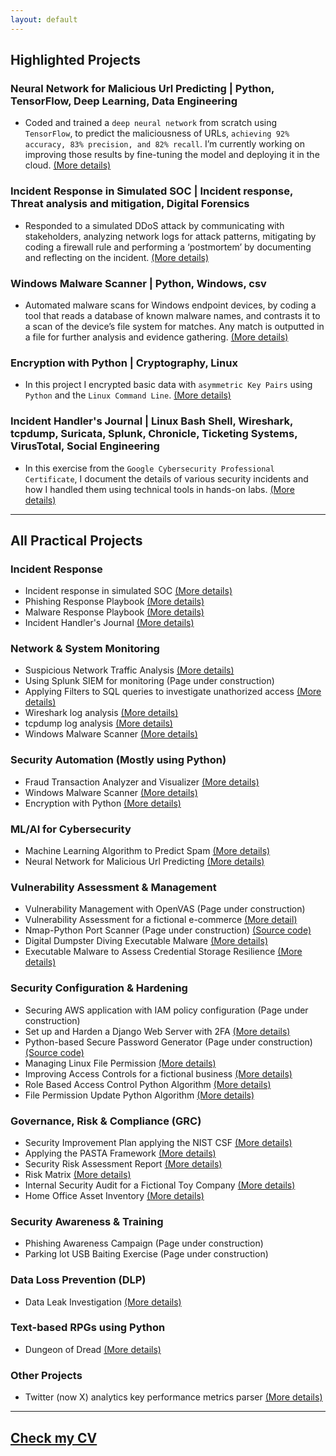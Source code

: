 ```yaml
---
layout: default
---
```


## Highlighted Projects

### Neural Network for Malicious Url Predicting | Python, TensorFlow, Deep Learning, Data Engineering
* Coded and trained a `deep neural network` from scratch using `TensorFlow`, to predict the maliciousness of URLs, `achieving 92% accuracy, 83% precision, and 82% recall`. I’m currently working on improving those results by fine-tuning the model and deploying it in the cloud. [(More details)](./nn_malicious_url_pred.html)

### Incident Response in Simulated SOC | Incident response, Threat analysis and mitigation, Digital Forensics
* Responded to a simulated DDoS attack by communicating with stakeholders, analyzing network logs for attack patterns, mitigating by coding a firewall rule and performing a ‘postmortem’ by documenting and reflecting on the incident. [(More details)](./cyber_incident_response.html)

### Windows Malware Scanner | Python, Windows, csv
* Automated malware scans for Windows endpoint devices, by coding a tool that reads a database of known malware names, and contrasts it to a scan of the device’s file system for matches. Any match is outputted in a file for further analysis and evidence gathering. [(More details)](./malware_scanner.html)

### Encryption with Python | Cryptography, Linux
* In this project I encrypted basic data with `asymmetric Key Pairs` using `Python` and the `Linux Command Line`. [(More details)](./encrypt_python.html)

### Incident Handler's Journal | Linux Bash Shell, Wireshark, tcpdump, Suricata, Splunk, Chronicle, Ticketing Systems, VirusTotal, Social Engineering
* In this exercise from the `Google Cybersecurity Professional Certificate`, I document the details of various security incidents and how I handled them using technical tools in hands-on labs. [(More details)](./incident_handler_journal.html)

------------------------------------------------------------------------------------------------------------------------------------------------------------------------------------------------------------------------------

## All Practical Projects 

### Incident Response

  - Incident response in simulated SOC [(More details)](./cyber_incident_response.html)
  - Phishing Response Playbook [(More details)](./phishing_playbook.html)
  - Malware Response Playbook [(More details)](./malware_response_playbook.html)
  - Incident Handler's Journal [(More details)](./incident_handler_journal.html)

 
### Network & System Monitoring

  - Suspicious Network Traffic Analysis [(More details)](./network_traffic_analysis.html)
  - Using Splunk SIEM for monitoring (Page under construction)
  - Applying Filters to SQL queries to investigate unathorized access [(More details)](./filter_sql.html)
  - Wireshark log analysis [(More details)](./incident_report_brute.html)
  - tcpdump log analysis [(More details)](./incident_report_syn_flood.html)
  - Windows Malware Scanner [(More details)](./malware_scanner.html)

### Security Automation (Mostly using Python)

  - Fraud Transaction Analyzer and Visualizer [(More details)](./fraud_analyzer_visualizer.html)
  - Windows Malware Scanner [(More details)](./malware_scanner.html)
  - Encryption with Python [(More details)](./encrypt_python.html)


### ML/AI for Cybersecurity
  - Machine Learning Algorithm to Predict Spam [(More details)](./spam_detection_ml.html)
  - Neural Network for Malicious Url Predicting [(More details)](./nn_malicious_url_pred.html) 


### Vulnerability Assessment & Management
  - Vulnerability Management with OpenVAS (Page under construction)
  - Vulnerability Assessment for a fictional e-commerce [(More detail)](./vulnerability_assessment.html)
  - Nmap-Python Port Scanner (Page under construction) [(Source code)](https://github.com/Rafael-Santamaria-Ortega/Nmap_Vulnerability_Scanner)
  - Digital Dumpster Diving Executable Malware [(More details)](./dumpster_diving.html)
  - Executable Malware to Assess Credential Storage Resilience [(More details)](./steal_chrome_cred.html)

### Security Configuration & Hardening
  - Securing AWS application with IAM policy configuration (Page under construction)
  - Set up and Harden a Django Web Server with 2FA [(More details)](./set_and_secure_django_server.html)
  - Python-based Secure Password Generator (Page under construction) [(Source code)](https://github.com/Rafael-Santamaria-Ortega/passpy.html)
  - Managing Linux File Permission [(More details)](./linux_file_perm.html)
  - Improving Access Controls for a fictional business [(More details)](./access_controls.html)
  - Role Based Access Control Python Algorithm [(More details)](./rbac.html)
  - File Permission Update Python Algorithm [(More details)](./file_update.html)

### Governance, Risk & Compliance (GRC)
  - Security Improvement Plan applying the NIST CSF [(More details)](./nist_csf_applied.html)
  - Applying the PASTA Framework [(More details)](./pasta_applied.html)
  - Security Risk Assessment Report [(More details)](./sec_risk_assessment.html)
  - Risk Matrix [(More details)](./risk_matrix.html)
  - Internal Security Audit for a Fictional Toy Company [(More details)](./int_sec_audit.html)
  - Home Office Asset Inventory [(More details)](./home_it_assests.html)

### Security Awareness & Training
  - Phishing Awareness Campaign (Page under construction) 
  - Parking lot USB Baiting Exercise (Page under construction)

### Data Loss Prevention (DLP)
  - Data Leak Investigation [(More details)](./data_leak_investigation.html)

### Text-based RPGs using Python
  - Dungeon of Dread [(More details)](./dungeon_of_dread.html)

### Other Projects
- Twitter (now X) analytics key performance metrics parser [(More details)](./twitter_analytics.html)



---

## [**Check my CV**](./CV.html)
